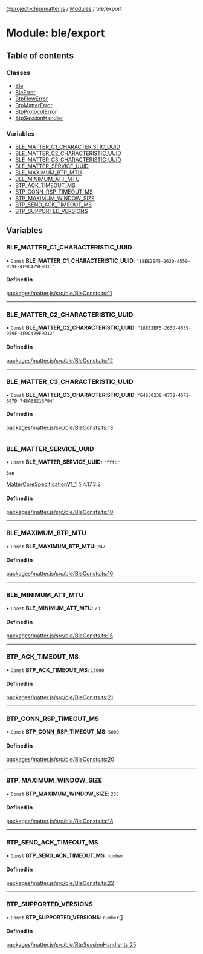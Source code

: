 [@project-chip/matter.js](../README.md) / [Modules](../modules.md) / ble/export

# Module: ble/export

## Table of contents

### Classes

- [Ble](../classes/ble_export.Ble.md)
- [BleError](../classes/ble_export.BleError.md)
- [BtpFlowError](../classes/ble_export.BtpFlowError.md)
- [BtpMatterError](../classes/ble_export.BtpMatterError.md)
- [BtpProtocolError](../classes/ble_export.BtpProtocolError.md)
- [BtpSessionHandler](../classes/ble_export.BtpSessionHandler.md)

### Variables

- [BLE\_MATTER\_C1\_CHARACTERISTIC\_UUID](ble_export.md#ble_matter_c1_characteristic_uuid)
- [BLE\_MATTER\_C2\_CHARACTERISTIC\_UUID](ble_export.md#ble_matter_c2_characteristic_uuid)
- [BLE\_MATTER\_C3\_CHARACTERISTIC\_UUID](ble_export.md#ble_matter_c3_characteristic_uuid)
- [BLE\_MATTER\_SERVICE\_UUID](ble_export.md#ble_matter_service_uuid)
- [BLE\_MAXIMUM\_BTP\_MTU](ble_export.md#ble_maximum_btp_mtu)
- [BLE\_MINIMUM\_ATT\_MTU](ble_export.md#ble_minimum_att_mtu)
- [BTP\_ACK\_TIMEOUT\_MS](ble_export.md#btp_ack_timeout_ms)
- [BTP\_CONN\_RSP\_TIMEOUT\_MS](ble_export.md#btp_conn_rsp_timeout_ms)
- [BTP\_MAXIMUM\_WINDOW\_SIZE](ble_export.md#btp_maximum_window_size)
- [BTP\_SEND\_ACK\_TIMEOUT\_MS](ble_export.md#btp_send_ack_timeout_ms)
- [BTP\_SUPPORTED\_VERSIONS](ble_export.md#btp_supported_versions)

## Variables

### BLE\_MATTER\_C1\_CHARACTERISTIC\_UUID

• `Const` **BLE\_MATTER\_C1\_CHARACTERISTIC\_UUID**: ``"18EE2EF5-263D-4559-959F-4F9C429F9D11"``

#### Defined in

[packages/matter.js/src/ble/BleConsts.ts:11](https://github.com/project-chip/matter.js/blob/be83914/packages/matter.js/src/ble/BleConsts.ts#L11)

___

### BLE\_MATTER\_C2\_CHARACTERISTIC\_UUID

• `Const` **BLE\_MATTER\_C2\_CHARACTERISTIC\_UUID**: ``"18EE2EF5-263D-4559-959F-4F9C429F9D12"``

#### Defined in

[packages/matter.js/src/ble/BleConsts.ts:12](https://github.com/project-chip/matter.js/blob/be83914/packages/matter.js/src/ble/BleConsts.ts#L12)

___

### BLE\_MATTER\_C3\_CHARACTERISTIC\_UUID

• `Const` **BLE\_MATTER\_C3\_CHARACTERISTIC\_UUID**: ``"64630238-8772-45F2-B87D-748A83218F04"``

#### Defined in

[packages/matter.js/src/ble/BleConsts.ts:13](https://github.com/project-chip/matter.js/blob/be83914/packages/matter.js/src/ble/BleConsts.ts#L13)

___

### BLE\_MATTER\_SERVICE\_UUID

• `Const` **BLE\_MATTER\_SERVICE\_UUID**: ``"fff6"``

**`See`**

[MatterCoreSpecificationV1_1](../interfaces/spec_export.MatterCoreSpecificationV1_1.md) § 4.17.3.2

#### Defined in

[packages/matter.js/src/ble/BleConsts.ts:10](https://github.com/project-chip/matter.js/blob/be83914/packages/matter.js/src/ble/BleConsts.ts#L10)

___

### BLE\_MAXIMUM\_BTP\_MTU

• `Const` **BLE\_MAXIMUM\_BTP\_MTU**: ``247``

#### Defined in

[packages/matter.js/src/ble/BleConsts.ts:16](https://github.com/project-chip/matter.js/blob/be83914/packages/matter.js/src/ble/BleConsts.ts#L16)

___

### BLE\_MINIMUM\_ATT\_MTU

• `Const` **BLE\_MINIMUM\_ATT\_MTU**: ``23``

#### Defined in

[packages/matter.js/src/ble/BleConsts.ts:15](https://github.com/project-chip/matter.js/blob/be83914/packages/matter.js/src/ble/BleConsts.ts#L15)

___

### BTP\_ACK\_TIMEOUT\_MS

• `Const` **BTP\_ACK\_TIMEOUT\_MS**: ``15000``

#### Defined in

[packages/matter.js/src/ble/BleConsts.ts:21](https://github.com/project-chip/matter.js/blob/be83914/packages/matter.js/src/ble/BleConsts.ts#L21)

___

### BTP\_CONN\_RSP\_TIMEOUT\_MS

• `Const` **BTP\_CONN\_RSP\_TIMEOUT\_MS**: ``5000``

#### Defined in

[packages/matter.js/src/ble/BleConsts.ts:20](https://github.com/project-chip/matter.js/blob/be83914/packages/matter.js/src/ble/BleConsts.ts#L20)

___

### BTP\_MAXIMUM\_WINDOW\_SIZE

• `Const` **BTP\_MAXIMUM\_WINDOW\_SIZE**: ``255``

#### Defined in

[packages/matter.js/src/ble/BleConsts.ts:18](https://github.com/project-chip/matter.js/blob/be83914/packages/matter.js/src/ble/BleConsts.ts#L18)

___

### BTP\_SEND\_ACK\_TIMEOUT\_MS

• `Const` **BTP\_SEND\_ACK\_TIMEOUT\_MS**: `number`

#### Defined in

[packages/matter.js/src/ble/BleConsts.ts:22](https://github.com/project-chip/matter.js/blob/be83914/packages/matter.js/src/ble/BleConsts.ts#L22)

___

### BTP\_SUPPORTED\_VERSIONS

• `Const` **BTP\_SUPPORTED\_VERSIONS**: `number`[]

#### Defined in

[packages/matter.js/src/ble/BtpSessionHandler.ts:25](https://github.com/project-chip/matter.js/blob/be83914/packages/matter.js/src/ble/BtpSessionHandler.ts#L25)
